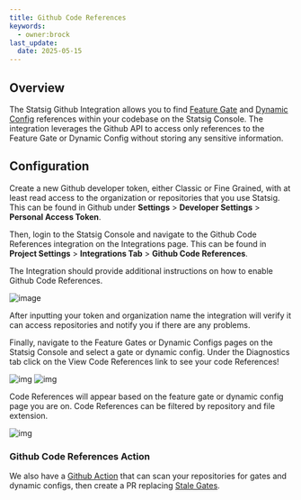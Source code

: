 ```yaml
---
title: Github Code References
keywords:
  - owner:brock
last_update:
  date: 2025-05-15
---
```


## Overview

The Statsig Github Integration allows you to find [Feature Gate](/feature-flags/overview) and [Dynamic Config](/dynamic-config) references within your codebase on the Statsig Console. The integration leverages the Github API to access only references to the Feature Gate or Dynamic Config without storing any sensitive information.

## Configuration

Create a new Github developer token, either Classic or Fine Grained, with at least read access to the organization or repositories that you use Statsig.
This can be found in Github under **Settings** > **Developer Settings** > **Personal Access Token**.

Then, login to the Statsig Console and navigate to the Github Code References integration on the Integrations page.
This can be found in **Project Settings** > **Integrations Tab** > **Github Code References**.

The Integration should provide additional instructions on how to enable Github Code References.

![image](/img/github_code_references/github_integration.png)

After inputting your token and organization name the integration will verify it can access repositories and notify you if there are any problems.

Finally, navigate to the Feature Gates or Dynamic Configs pages on the Statsig Console and select a gate or dynamic config. Under the Diagnostics tab click on the View Code References link to see your code References!

![img](/img/github_code_references/feature_gate_view.png) ![img](/img/github_code_references/dynamic_config_view.png)

Code References will appear based on the feature gate or dynamic config page you are on. Code References can be filtered by repository and file extension.

![img](/img/github_code_references/code_references.png)

### Github Code References Action

We also have a [Github Action](https://github.com/statsig-io/github-code-references) that can scan your repositories for gates and dynamic configs, then create a PR replacing [Stale Gates](/feature-flags/permanent-and-stale-gates.md).
